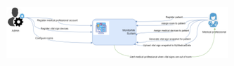 ![Capabilities diagram](https://github.com/ArchitectsEvolutionZone/MonitorMe/blob/main/resources/capabilities%20overview%203.png)
